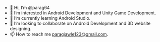 - 👋 Hi, I’m @parag64
- 👀 I’m interested in Android Development and Unity Game Development.
- 🌱 I’m currently learning Android Studio.
- 💞️ I’m looking to collaborate on Android Development and 3D website designing.
- 📫 How to reach me paragjawle123@gmail.com.

<!---
parag64/parag64 is a ✨ special ✨ repository because its `README.md` (this file) appears on your GitHub profile.
You can click the Preview link to take a look at your changes.
--->
